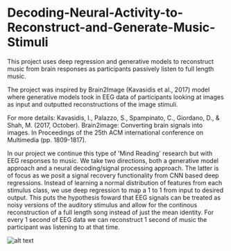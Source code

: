 # Decoding-Neural-Activity-to-Reconstruct-and-Generate-Music-Stimuli
This project uses deep regression and generative models to reconstruct music from brain responses as participants passively listen to full length music.   

The project was inspired by Brain2Image (Kavasidis et al., 2017) model where generative models took in EEG data of participants looking at images as input and outputted reconstructions of the image stimuli. 

For more details: Kavasidis, I., Palazzo, S., Spampinato, C., Giordano, D., & Shah, M. (2017, October). Brain2image: Converting brain signals into images. In Proceedings of the 25th ACM international conference on Multimedia (pp. 1809-1817).

In our project we continue this type of 'Mind Reading' research but with EEG responses to music. We take two directions, both a generative model approach and a neural decoding/signal processing approach. The latter is of focus as we posit a signal recovery functionality from CNN based deep regressions. Instead of learning a normal distribution of features from each stimulus class, we use deep regression to map a 1 to 1 from input to desired output. This puts the hypothesis foward that EEG signals can be treated as noisy versions of the auditory stimulus and allow for the continous reconstruction of a full length song instead of just the mean identity. For every 1 second of EEG data we can reconstruct 1 second of music the participant was listening to at that time. 

![alt text](https://github.com/AGRamirezz/Decoding-Neural-Activity-to-Reconstruct-and-Generate-Music-Stimuli/Figures/Model_input_output.png?raw=true)
